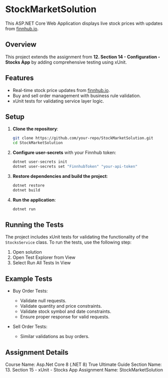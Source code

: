 # StockMarketSolution

This ASP.NET Core Web Application displays live stock prices with updates from [finnhub.io](https://finnhub.io/).

## Overview

This project extends the assignment from **12. Section 14 - Configuration - Stocks App** by adding comprehensive testing using xUnit.

## Features

- Real-time stock price updates from [finnhub.io](https://finnhub.io).
- Buy and sell order management with business rule validation.
- xUnit tests for validating service layer logic.

## Setup

1. **Clone the repository**:
    ```sh
    git clone https://github.com/your-repo/StockMarketSolution.git
    cd StockMarketSolution
    ```

2. **Configure user-secrets** with your Finnhub token:
    ```sh
    dotnet user-secrets init
    dotnet user-secrets set "FinnhubToken" "your-api-token"
    ```

3. **Restore dependencies and build the project**:
    ```sh
    dotnet restore
    dotnet build
    ```

4. **Run the application**:
    ```sh
    dotnet run
    ```

## Running the Tests

The project includes xUnit tests for validating the functionality of the `StocksService` class. To run the tests, use the following step:

1. Open solution
2. Open Test Explorer from View
3. Select Run All Tests In View 

## Example Tests

- Buy Order Tests:
    - Validate null requests.
    - Validate quantity and price constraints.
    - Validate stock symbol and date constraints.
    - Ensure proper response for valid requests.

- Sell Order Tests:
    - Similar validations as buy orders.

## Assignment Details

Course Name: Asp.Net Core 8 (.NET 8) True Ultimate Guide
Section Name: 13. Section 15 - xUnit - Stocks App
Assignment Name: StockMarketSolution
